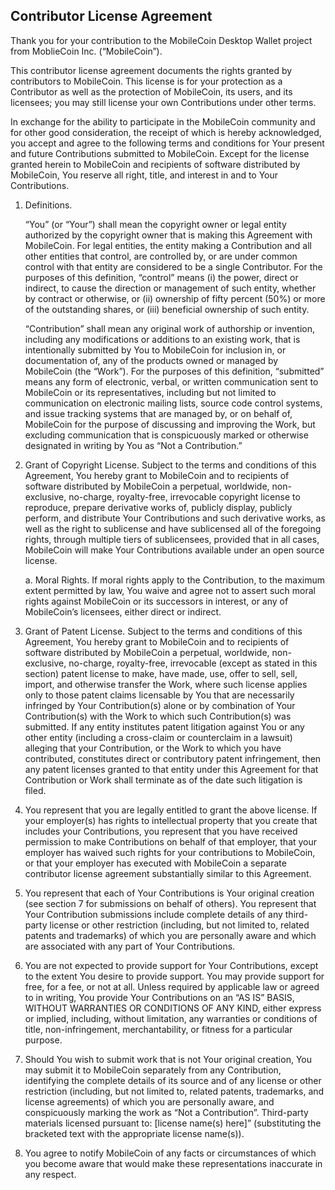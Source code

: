 ## Contributor License Agreement

Thank you for your contribution to the MobileCoin Desktop Wallet project from MoblieCoin Inc. (“MobileCoin”).

This contributor license agreement documents the rights granted by contributors to MobileCoin. This license is for your protection as a Contributor as well as the protection of MobileCoin, its users, and its licensees; you may still license your own Contributions under other terms.

In exchange for the ability to participate in the MobileCoin community and for other good consideration, the receipt of which is hereby acknowledged, you accept and agree to the following terms and conditions for Your present and future Contributions submitted to MobileCoin. Except for the license granted herein to MobileCoin and recipients of software distributed by MobileCoin, You reserve all right, title, and interest in and to Your Contributions.

1. Definitions.

   “You” (or “Your”) shall mean the copyright owner or legal entity authorized by the copyright owner that is making this Agreement with MobileCoin. For legal entities, the entity making a Contribution and all other entities that control, are controlled by, or are under common control with that entity are considered to be a single Contributor. For the purposes of this definition, “control” means (i) the power, direct or indirect, to cause the direction or management of such entity, whether by contract or otherwise, or (ii) ownership of fifty percent (50%) or more of the outstanding shares, or (iii) beneficial ownership of such entity.

   “Contribution” shall mean any original work of authorship or invention, including any modifications or additions to an existing work, that is intentionally submitted by You to MobileCoin for inclusion in, or documentation of, any of the products owned or managed by MobileCoin (the “Work”). For the purposes of this definition, “submitted” means any form of electronic, verbal, or written communication sent to MobileCoin or its representatives, including but not limited to communication on electronic mailing lists, source code control systems, and issue tracking systems that are managed by, or on behalf of, MobileCoin for the purpose of discussing and improving the Work, but excluding communication that is conspicuously marked or otherwise designated in writing by You as “Not a Contribution.”

1. Grant of Copyright License. Subject to the terms and conditions of this Agreement, You hereby grant to MobileCoin and to recipients of software distributed by MobileCoin a perpetual, worldwide, non-exclusive, no-charge, royalty-free, irrevocable copyright license to reproduce, prepare derivative works of, publicly display, publicly perform, and distribute Your Contributions and such derivative works, as well as the right to sublicense and have sublicensed all of the foregoing rights, through multiple tiers of sublicensees, provided that in all cases, MobileCoin will make Your Contributions available under an open source license.

   a. Moral Rights. If moral rights apply to the Contribution, to the maximum extent permitted by law, You waive and agree not to assert such moral rights against MobileCoin or its successors in interest, or any of MobileCoin’s licensees, either direct or indirect.

1. Grant of Patent License. Subject to the terms and conditions of this Agreement, You hereby grant to MobileCoin and to recipients of software distributed by MobileCoin a perpetual, worldwide, non-exclusive, no-charge, royalty-free, irrevocable (except as stated in this section) patent license to make, have made, use, offer to sell, sell, import, and otherwise transfer the Work, where such license applies only to those patent claims licensable by You that are necessarily infringed by Your Contribution(s) alone or by combination of Your Contribution(s) with the Work to which such Contribution(s) was submitted. If any entity institutes patent litigation against You or any other entity (including a cross-claim or counterclaim in a lawsuit) alleging that your Contribution, or the Work to which you have contributed, constitutes direct or contributory patent infringement, then any patent licenses granted to that entity under this Agreement for that Contribution or Work shall terminate as of the date such litigation is filed.

1. You represent that you are legally entitled to grant the above license. If your employer(s) has rights to intellectual property that you create that includes your Contributions, you represent that you have received permission to make Contributions on behalf of that employer, that your employer has waived such rights for your contributions to MobileCoin, or that your employer has executed with MobileCoin a separate contributor license agreement substantially similar to this Agreement.

1. You represent that each of Your Contributions is Your original creation (see section 7 for submissions on behalf of others). You represent that Your Contribution submissions include complete details of any third-party license or other restriction (including, but not limited to, related patents and trademarks) of which you are personally aware and which are associated with any part of Your Contributions.

1. You are not expected to provide support for Your Contributions, except to the extent You desire to provide support. You may provide support for free, for a fee, or not at all. Unless required by applicable law or agreed to in writing, You provide Your Contributions on an “AS IS” BASIS, WITHOUT WARRANTIES OR CONDITIONS OF ANY KIND, either express or implied, including, without limitation, any warranties or conditions of title, non-infringement, merchantability, or fitness for a particular purpose.

1. Should You wish to submit work that is not Your original creation, You may submit it to MobileCoin separately from any Contribution, identifying the complete details of its source and of any license or other restriction (including, but not limited to, related patents, trademarks, and license agreements) of which you are personally aware, and conspicuously marking the work as “Not a Contribution”. Third-party materials licensed pursuant to: [license name(s) here]” (substituting the bracketed text with the appropriate license name(s)).

1. You agree to notify MobileCoin of any facts or circumstances of which you become aware that would make these representations inaccurate in any respect.
